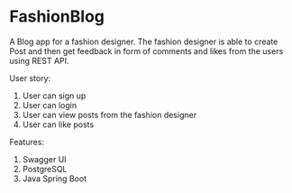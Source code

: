 # FashionBlog
A Blog app for a fashion designer. The fashion designer is able to create Post and then get feedback in form of comments and likes from the users using REST API.

User story:
1. User can sign up
2. User can login
3. User can view posts from the fashion designer
4. User can like posts

Features:
1. Swagger UI
2. PostgreSQL
3. Java Spring Boot
